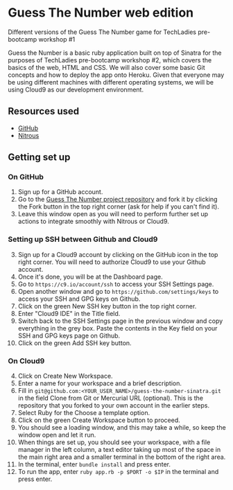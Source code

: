 # Guess The Number web edition
Different versions of the Guess The Number game for TechLadies pre-bootcamp workshop #1

Guess the Number is a basic ruby application built on top of Sinatra for the purposes of TechLadies pre-bootcamp workshop #2, which covers the basics of the web, HTML and CSS. We will also cover some basic Git concepts and how to deploy the app onto Heroku. Given that everyone may be using different machines with different operating systems, we will be using Cloud9 as our development environment.

## Resources used
- [GitHub](https://github.com)
- [Nitrous](https://www.nitrous.io/)

## Getting set up

### On GitHub
1. Sign up for a GitHub account.
2. Go to the [Guess The Number project repository](https://github.com/TechLadies/guess-the-number-sinatra) and fork it by clicking the Fork button in the top right corner (ask for help if you can't find it).
3. Leave this window open as you will need to perform further set up actions to integrate smoothly with Nitrous or Cloud9.

### Setting up SSH between Github and Cloud9
3. Sign up for a Cloud9 account by clicking on the GitHub icon in the top right corner. You will need to authorize Cloud9 to use your Github account.
4. Once it's done, you will be at the Dashboard page.
5. Go to `https://c9.io/account/ssh` to access your SSH Settings page.
7. Open another window and go to `https://github.com/settings/keys` to access your SSH and GPG keys on Github.
8. Click on the green New SSH key button in the top right corner.
9. Enter "Cloud9 IDE" in the Title field.
10. Switch back to the SSH Settings page in the previous window and copy everything in the grey box. Paste the contents in the Key field on your SSH and GPG keys page on Github.
11. Click on the green Add SSH key button.

### On Cloud9
4. Click on Create New Workspace.
5. Enter a name for your workspace and a brief description.
5. Fill in `git@github.com:<YOUR_USER_NAME>/guess-the-number-sinatra.git` in the field Clone from Git or Mercurial URL (optional). This is the repository that you forked to your own account in the earlier steps.
6. Select Ruby for the Choose a template option.
7. Click on the green Create Workspace button to proceed.
8. You should see a loading window, and this may take a while, so keep the window open and let it run.
9. When things are set up, you should see your workspace, with a file manager in the left column, a text editor taking up most of the space in the main right area and a smaller terminal in the bottom of the right area.
10. In the terminal, enter `bundle install` and press enter.
10. To run the app, enter `ruby app.rb -p $PORT -o $IP` in the terminal and press enter.
